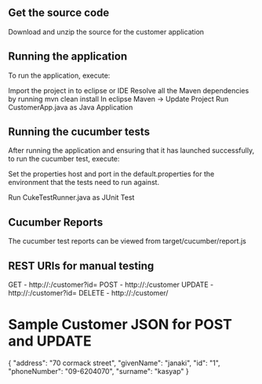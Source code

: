 ## Get the source code

Download and unzip the source for the customer application

## Running the application

To run the application, execute:

Import the project in to eclipse or IDE
Resolve all the Maven dependencies by running
mvn clean install
In eclipse Maven -> Update Project 
Run CustomerApp.java as Java Application

## Running the cucumber tests

After running the application and ensuring that it has launched successfully, to run the cucumber test, execute:

Set the properties host and port in the default.properties for the environment that the tests need to run against.

Run CukeTestRunner.java as JUnit Test


## Cucumber Reports

The cucumber test reports can be viewed from target/cucumber/report.js

## REST URIs for manual testing

GET 	- http://<host>:<port>/customer?id=<id>
POST 	- http://<host>:<port>/customer
UPDATE 	- http://<host>:<port>/customer?id=<id>
DELETE 	- http://<host>:<port>/customer/<id>

# Sample Customer JSON for POST and UPDATE

{
  "address": "70 cormack street",
  "givenName": "janaki",
  "id": "1",
  "phoneNumber": "09-6204070",
  "surname": "kasyap"
}